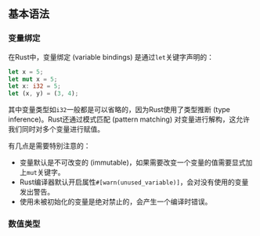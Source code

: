 ## 基本语法

### 变量绑定

在Rust中，变量绑定 (variable bindings) 是通过`let`关键字声明的：

```rust
let x = 5;
let mut x = 5;
let x: i32 = 5;
let (x, y) = (3, 4);
```
其中变量类型如`i32`一般都是可以省略的，因为Rust使用了类型推断 (type inference)。Rust还通过模式匹配 (pattern matching) 对变量进行解构，这允许我们同时对多个变量进行赋值。

有几点是需要特别注意的：
* 变量默认是不可改变的 (immutable)，如果需要改变一个变量的值需要显式加上`mut`关键字。
* Rust编译器默认开启属性`#[warn(unused_variable)]`，会对没有使用的变量发出警告。
* 使用未被初始化的变量是绝对禁止的，会产生一个编译时错误。

### 数值类型
